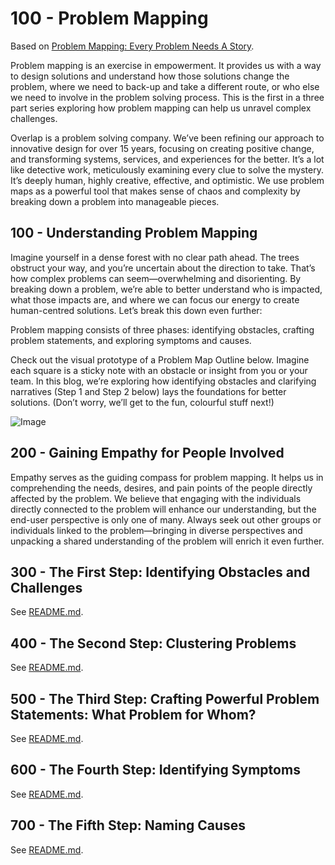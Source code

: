 # 100 - Problem Mapping

Based on [Problem Mapping: Every Problem Needs A Story](https://www.overlapassociates.com/ideas/designing-with-purpose-the-art-of-problem-mapping).

Problem mapping is an exercise in empowerment. It provides us with a way to design solutions and understand how those solutions change the problem, where we need to back-up and take a different route, or who else we need to involve in the problem solving process. This is the first in a three part series exploring how problem mapping can help us unravel complex challenges.

Overlap is a problem solving company. We’ve been refining our approach to innovative design for over 15 years, focusing on creating positive change, and transforming systems, services, and experiences for the better. It’s a lot like detective work, meticulously examining every clue to solve the mystery. It’s deeply human, highly creative, effective, and optimistic. We use problem maps as a powerful tool that makes sense of chaos and complexity by breaking down a problem into manageable pieces.

## 100 - Understanding Problem Mapping

Imagine yourself in a dense forest with no clear path ahead. The trees obstruct your way, and you’re uncertain about the direction to take. That’s how complex problems can seem—overwhelming and disorienting. By breaking down a problem, we’re able to better understand who is impacted, what those impacts are, and where we can focus our energy to create human-centred solutions. Let’s break this down even further:

Problem mapping consists of three phases: identifying obstacles, crafting problem statements, and exploring symptoms and causes.

Check out the visual prototype of a Problem Map Outline below. Imagine each square is a sticky note with an obstacle or insight from you or your team. In this blog, we’re exploring how identifying obstacles and clarifying narratives (Step 1 and Step 2 below) lays the foundations for better solutions. (Don’t worry, we’ll get to the fun, colourful stuff next!)

![Image](https://github.com/user-attachments/assets/3f067027-a68a-406d-bf59-8b83eac2345c)

## 200 - Gaining Empathy for People Involved

Empathy serves as the guiding compass for problem mapping. It helps us in comprehending the needs, desires, and pain points of the people directly affected by the problem. We believe that engaging with the individuals directly connected to the problem will enhance our understanding, but the end-user perspective is only one of many. Always seek out other groups or individuals linked to the problem—bringing in diverse perspectives and unpacking a shared understanding of the problem will enrich it even further.

## 300 - The First Step: Identifying Obstacles and Challenges

See [README.md](./300/README.md).

## 400 - The Second Step: Clustering Problems

See [README.md](./400/README.md).

## 500 - The Third Step: Crafting Powerful Problem Statements: What Problem for Whom?

See [README.md](./500/README.md).

## 600 - The Fourth Step: Identifying Symptoms

See [README.md](./600/README.md).

## 700 - The Fifth Step: Naming Causes

See [README.md](./700/README.md).
